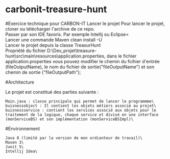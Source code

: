 # carbonit-treasure-hunt
#Exercice technique pour CARBON-IT
Lancer le projet
    Pour lancer le projet, cloner ou télécharger l'archive de ce repo.\
    Passer par son IDE favoris. Par exemple Intellij ou Eclipse<\
    Lancer une commande Maven clean install -U \
    Lancer le projet depuis la classe TreasurHunt\
    Propriété du fichier D:\Dev_projet\treasure-hunt\src\main\resources\application.properties, dans le fichier application.properties vous pouvez modifier le chemin du fcihier d'entrée (fileOutputName), le nom du fichier de sortie("fileOutputName") et son chemin de sortie ("fileOutputPath");
    
    
#Architecture

Le projet est constitué des parties suivante :

    Main.java : classe principale qui permet de lancer le programmme\
    buisnessobject : Il contient les objets métiers associé au projet\
    buisnessservice : contient les services associé aux objets pour le traitement de la logique, chaque service et divisé en une interface (monServiceBS) et son implémentation (monServiceBSImpl)\

#Environnement

    Java 8 (limité par la version de mon ordianteur de travail)\
    Maven 3\
    Junit 5\
    Intellij Idea\
